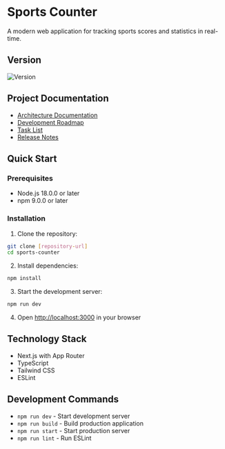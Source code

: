 # Sports Counter

A modern web application for tracking sports scores and statistics in real-time.

## Version
![Version](https://img.shields.io/badge/version-0.1.0-blue.svg)

## Project Documentation
- [Architecture Documentation](./ARCHITECTURE.md)
- [Development Roadmap](./ROADMAP.md)
- [Task List](./TASKLIST.md)
- [Release Notes](./RELEASE_NOTES.md)

## Quick Start

### Prerequisites
- Node.js 18.0.0 or later
- npm 9.0.0 or later

### Installation
1. Clone the repository:
```bash
git clone [repository-url]
cd sports-counter
```

2. Install dependencies:
```bash
npm install
```

3. Start the development server:
```bash
npm run dev
```

4. Open [http://localhost:3000](http://localhost:3000) in your browser

## Technology Stack
- Next.js with App Router
- TypeScript
- Tailwind CSS
- ESLint

## Development Commands
- `npm run dev` - Start development server
- `npm run build` - Build production application
- `npm run start` - Start production server
- `npm run lint` - Run ESLint
